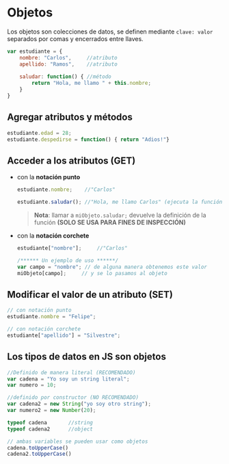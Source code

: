 # Objetos

Los objetos son colecciones de datos, se definen mediante `clave: valor` separados por comas y encerrados entre llaves.
```javascript
var estudiante = {
    nombre: "Carlos",     //atributo
    apellido: "Ramos",    //atributo
    
    saludar: function() { //método
        return "Hola, me llamo " + this.nombre;
    }
}
```
## Agregar atributos y métodos
```javascript
estudiante.edad = 28;
estudiante.despedirse = function() { return "Adios!"}
```

## Acceder a los atributos (GET)

+ con la __notación punto__
    ```javascript
    estudiante.nombre;    //"Carlos"
    
    estudiante.saludar(); //"Hola, me llamo Carlos" (ejecuta la función)
    ```
    > **Nota**: llamar a `miObjeto.saludar;` devuelve la definición de la función __(SOLO SE USA PARA FINES DE INSPECCIÓN)__

+ con la __notación corchete__ 
    ```javascript
    estudiante["nombre"];     //"Carlos"
    
    /****** Un ejemplo de uso ******/
    var campo = "nombre"; // de alguna manera obtenemos este valor
    miObjeto[campo];     // y se lo pasamos al objeto
    ```

## Modificar el valor de un atributo (SET)
```javascript
// con notación punto
estudiante.nombre = "Felipe";

// con notación corchete
estudiante["apellido"] = "Silvestre";
```

## Los tipos de datos en JS son objetos

```javascript
//Definido de manera literal (RECOMENDADO)
var cadena = "Yo soy un string literal"; 
var numero = 10; 

//definido por constructor (NO RECOMENDADO)
var cadena2 = new String("yo soy otro string"); 
var numero2 = new Number(20);

typeof cadena       //string
typeof cadena2      //object

// ambas variables se pueden usar como objetos
cadena.toUpperCase()
cadena2.toUpperCase()
```

